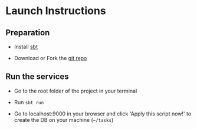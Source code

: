 # Launch Instructions

## Preparation

- Install [sbt](https://www.scala-sbt.org/download.html)

- Download or Fork the [git repo](https://github.com/yuanzheng-li/todo-list-rest-services)

## Run the services

- Go to the root folder of the project in your terminal

- Run `sbt run`

- Go to localhost:9000 in your browser and click 'Apply this script now!' to create the DB on your machine (`~/tasks`)